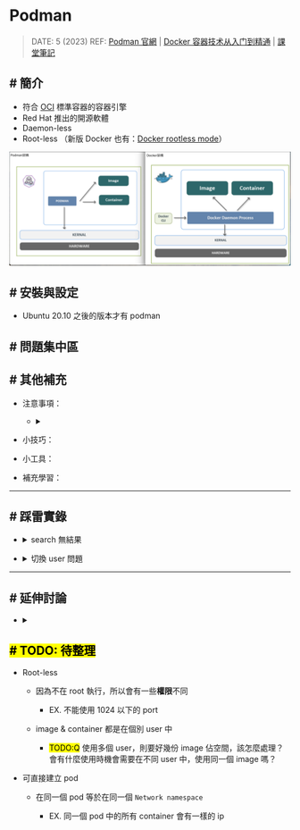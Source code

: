 ##### <!-- 收起 -->

<!----------- ref start ----------->

[Podman 官網]: https://podman.io/
[OCI]: https://opencontainers.org/
[Docker rootless mode]: https://docs.docker.com/engine/security/rootless/
[docker 容器技术从入门到精通]: https://www.udemy.com/course/docker-china/learn/lecture/27213604#overview
[課堂筆記]: https://dockertips.readthedocs.io/en/latest/

<!------------ ref end ------------>

# Podman

> DATE: 5 (2023)
> REF: [Podman 官網] | [Docker 容器技术从入门到精通] | [課堂筆記]

## # 簡介

- 符合 [OCI] 標準容器的容器引擎
- Red Hat 推出的開源軟體
- Daemon-less
- Root-less （新版 Docker 也有：[Docker rootless mode]）

![](../src/image/podman_vs_docker.png)

## # 安裝與設定

- Ubuntu 20.10 之後的版本才有 podman

## # 問題集中區

## # 其他補充

<!-- 注意事項 -->

- 注意事項：

  - <details close>
    <summary></summary>

    </details>

<!-- 小技巧 -->

- 小技巧：

<!-- 小工具 -->

- 小工具：

<!-- 補充學習 -->

- 補充學習：

---

## # 踩雷實錄

<!-- search 無結果 -->

- <details close>
  <summary>search 無結果</summary>

  - 需在 `/etc/containers/registries.conf` 檔案中，設定 `unqualified-search-registries`
  - EX. `unqualified-search-registries = ['docker.io']`，則可以搜尋到 `docker.io` 上的 image，同理也須設定其他的 registry 才會有該結果
  - 常用的 registry 有：["docker.io", "quay.io", "gcr.io", "registry.redhat.io"]

  </details>

<!-- 切換 user 問題 -->

- <details close>
  <summary>切換 user 問題</summary>

  <!-- 解決過程 -->

  - <details close>
    <summary>解決過程</summary>

    <!-- 直接以 `su demo` 切換，執行 podman 會出錯： -->

    - <details close>
      <summary>直接以 <code>su demo</code> 切換，執行 podman 會出錯：</summary>

      - 此為 `cgroup` 的問題

      ```sh
      ERRO[0000] XDG_RUNTIME_DIR directory "/run/user/1000" is not owned by the current user
      ```

      </details>

    <!-- 改用 `su -l demo` 切換來解決 -->

    - <details close>
      <summary>改用 <code>su --login demo</code> 切換來解決，作用如下</summary>

      - 加載 demo 的環境變量

        - EX. .bash_profile、.bashrc、.profile 所定義

      - 切換到 demo 主工作目錄 (home)

      - 啟動 demo 的默認 shell

        - 使所有的 shell 初始化腳本被執行 (EX. .bashrc、.profile)
        - 並模擬用戶從頭開始登錄的狀態

      </details>

    <!-- `su --login demo`，遇到以下問題 -->

    - <details close>
      <summary><code>su --login demo</code>，遇到以下問題</summary>

      ![](../src/image/cgroup_err.png)

      </details>

    <!-- 以 `loginctl enable-linger $USER` 來開啟 linger 解決 -->

    - <details close>
      <summary>以 <code>loginctl enable-linger $USER</code> 來開啟 linger 解決</summary>

      - 可能是因為沒有真正登入到 demo，而是在 ocup 切換到 demo 的關係
      - 因為當登入 ocup 時，無需開啟 ocup 的 linger，也不會有 error

      ![](../src/image/GPT_linger.png)

      </details>

    </details>

  <!-- 相關名詞簡介 -->

  - <details close>
    <summary>相關名詞簡介</summary>

    <!-- cgroups -->

    - <details close>
      <summary>cgroups</summary>

      - 允許將 process 分組，並對這些組施加資源限制
      - 可達到：資源隔離、資源控制、層次結構、動態調整、統計和監控
      - 資源如：CPU、memory、I/O、網路頻寬..

      </details>

    <!-- su --login -->

    - <details close>
      <summary>su --login</summary>

      - 讓 su 啟動一個全新的登錄會話，並模擬用戶登錄時的環境，包括加載用戶的環境變量、配置文件等

      </details>

    <!-- linger -->

    - <details close>
      <summary>linger</summary>

      - 允許普通用戶在沒有活躍登入會話的情況下保持他們的 systemd 服務啟動

      </details>

    </details>

  </details>

---

## # 延伸討論

- <details close>
  <summary></summary>

  </details>

## <mark># TODO: 待整理</mark>

- Root-less

  - 因為不在 root 執行，所以會有一些**權限**不同

    - EX. 不能使用 1024 以下的 port

  - image & container 都是在個別 user 中

    - <mark>TODO:Q</mark> 使用多個 user，則要好幾份 image 佔空間，該怎麼處理？會有什麼使用時機會需要在不同 user 中，使用同一個 image 嗎？

- 可直接建立 pod

  - 在同一個 pod 等於在同一個 `Network namespace`

    - EX. 同一個 pod 中的所有 container 會有一樣的 ip
